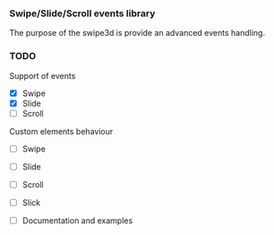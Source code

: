 ### Swipe/Slide/Scroll events library

The purpose of the swipe3d is provide an advanced events handling.


### TODO

Support of events

- [x] Swipe
- [x] Slide
- [ ] Scroll

Custom elements behaviour

- [ ] Swipe
- [ ] Slide
- [ ] Scroll
- [ ] Slick


- [ ] Documentation and examples
